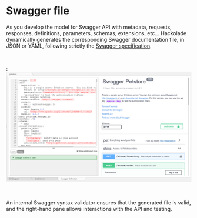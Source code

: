 # Swagger file

As you develop the model for Swagger API with metadata, requests, responses, definitions, parameters, schemas, extensions, etc... Hackolade dynamically generates the corresponding Swagger documentation file, in JSON or YAML, following strictly the [Swagger specification](<https://github.com/OAI/OpenAPI-Specification/blob/master/versions/2.0.md> "target=\"\_blank\"").

&nbsp;

:![Swagger - Forward-Engineering](<lib/Swagger%20-%20Forward-Engineering.png>)

&nbsp;

An internal Swagger syntax validator ensures that the generated file is valid, and the right-hand pane allows interactions with the API and testing.&nbsp;

